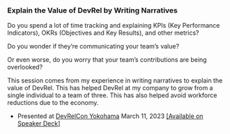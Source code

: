 ### Explain the Value of DevRel by Writing Narratives

Do you spend a lot of time tracking and explaining KPIs (Key Performance Indicators), OKRs (Objectives and Key Results), and other metrics?

Do you wonder if they’re communicating your team’s value?

Or even worse, do you worry that your team’s contributions are being overlooked?

This session comes from my experience in writing narratives to explain the value of DevRel. This has helped DevRel at my company to grow from a single individual to a team of three. This has also helped avoid workforce reductions due to the economy.

- Presented at [DevRelCon Yokohama](https://yokohama-2023.devrelcon.dev/) March 11, 2023 [[Available on Speaker Deck]](https://speakerdeck.com/devwiththehair/explain-the-value-of-devrel-by-writing-narratives)
